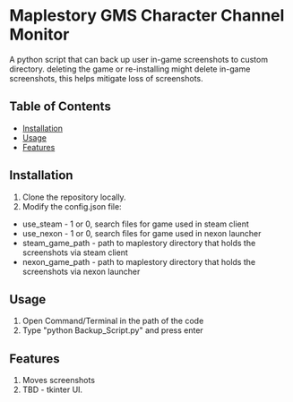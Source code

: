# Maplestory GMS Character Channel Monitor
A python script that can back up user in-game screenshots to custom directory.
deleting the game or re-installing might delete in-game screenshots, this helps mitigate loss of screenshots.

## Table of Contents
- [Installation](#installation)
- [Usage](#usage)
- [Features](#features)

## Installation
1. Clone the repository locally.
2. Modify the config.json file:
* use_steam - 1 or 0, search files for game used in steam client
* use_nexon - 1 or 0, search files for game used in nexon launcher
* steam_game_path - path to maplestory directory that holds the screenshots via steam client
* nexon_game_path - path to maplestory directory that holds the screenshots via nexon launcher


## Usage
1. Open Command/Terminal in the path of the code
2. Type "python Backup_Script.py" and press enter


## Features
1. Moves screenshots
3. TBD - tkinter UI.